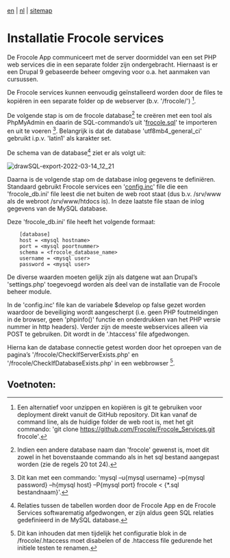 [en](\en\frocole_install_services) | [nl](\nl\frocole_install_services) | [sitemap](\nl\sitemap)

# Installatie Frocole services

De Frocole App communiceert met de server doormiddel van een set PHP web services die in een separate folder zijn ondergebracht. Hiernaast is er een Drupal 9 gebaseerde beheer omgeving voor o.a. het aanmaken van cursussen.

De Frocole services kunnen eenvoudig geïnstalleerd worden door de files te kopiëren in een separate folder op de webserver (b.v. '/frocole/') [^1].

De volgende stap is om de frocole database[^2] te creëren met een tool als PhpMyAdmin en daarin de SQL-commando’s uit '[frocole.sql](frocole.sql)' te importeren en uit te voeren [^3]. Belangrijk is dat de database 'utf8mb4_general_ci' gebruikt i.p.v. 'latin1' als karakter set.

De schema van de database[^4] ziet er als volgt uit:

![drawSQL-export-2022-03-14_12_21](https://user-images.githubusercontent.com/1768983/160391571-b1c1c470-67bc-4916-b289-e1dc3259b560.png)

Daarna is de volgende stap om de database inlog gegevens te definiëren. Standaard gebruikt Frocole services een '[config.inc](https://github.com/Frocole/Frocole_Services/blob/master/config.inc)' file die een 'frocole_db.ini' file leest die net buiten de web root staat (dus b.v. /srv/www als de webroot /srv/www/htdocs is). In deze laatste file staan de inlog gegevens van de MySQL database.

Deze 'frocole_db.ini' file heeft het volgende formaat:

```
    [database]
    host = <mysql hostname>
    port = <mysql poortnummer>
    schema = <frocole_database_name>
    username = <mysql user>
    password = <mysql user>
```
 
De diverse waarden moeten gelijk zijn als datgene wat aan Drupal’s 'settings.php' toegevoegd worden als deel van de installatie van de Frocole beheer module.

In de 'config.inc' file kan de variabele $develop op false gezet worden waardoor de beveiliging wordt aangescherpt (i.e. geen PHP foutmeldingen in de browser, geen 'phpinfo()' functie en onderdrukken van het PHP versie nummer in http headers). Verder zijn de meeste webservices alleen via POST te gebruiken. Dit wordt in de '.htaccess' file afgedwongen.

Hierna kan de database connectie getest worden door het oproepen van de pagina’s '/frocole/CheckIfServerExists.php' en '/frocole/CheckIfDatabaseExists.php' in een webbrowser [^5].

## Voetnoten:
[^1]: Een alternatief voor unzippen en kopiëren is git te gebruiken voor deployment direkt vanuit de GitHub repository. Dit kan vanaf de command line, als de huidige folder de web root is, met het git commando: 'git clone https://github.com/Frocole/Frocole_Services.git frocole'.
[^2]: Indien een andere database naam dan 'frocole' gewenst is, moet dit zowel in het bovenstaande commando als in het sql bestand aangepast worden (zie de regels 20 tot 24).
[^3]: Dit kan met een commando: 'mysql –u{mysql username} –p{mysql password} –h{mysql host} –P{mysql port} frocole < {*.sql bestandnaam}'.
[^4]: Relaties tussen de tabellen worden door de Frocole App en de Frocole Services softwarematig afgedwongen, er zijn aldus geen SQL relaties gedefinieerd in de MySQL database.
[^5]: Dit kan inhouden dat men tijdelijk het <LimitExcept POST> configuratie blok in de /frocole/.htaccess moet disabelen of de .htaccess file gedurende het initiele testen te renamen.
